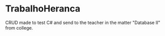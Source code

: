 # TrabalhoHeranca
CRUD made to test C# and  send to the teacher in the matter "Database II" from college.
